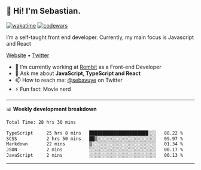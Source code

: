 ## 👋 Hi! I'm Sebastian.

[![wakatime](https://wakatime.com/badge/user/df0036c6-328a-4a39-be9b-e49417ed22a1.svg)](https://wakatime.com/@df0036c6-328a-4a39-be9b-e49417ed22a1)
[![codewars](https://www.codewars.com/users/sebavuye/badges/small)](https://www.codewars.com/users/sebavuye)

I’m a self-taught front end developer. Currently, my main focus is Javascript and React

[Website](https://sebastianvuye.be) • [Twitter](https://twitter.com/sebavuye)

- 🔭 I’m currently working at [Rombit](https://rombit.com/) as a Front-end Developer
- 💬 Ask me about **JavaScript, TypeScript and React**
- 📫 How to reach me: [@sebavuye](https://twitter.com/sebavuye) on Twitter
- ⚡ Fun fact: Movie nerd

-------

📊 **Weekly development breakdown**

<!--START_SECTION:waka-->

```txt
Total Time: 28 hrs 30 mins

TypeScript     25 hrs 8 mins   ██████████████████████░░░   88.22 %
SCSS           2 hrs 50 mins   ██▒░░░░░░░░░░░░░░░░░░░░░░   09.97 %
Markdown       22 mins         ▒░░░░░░░░░░░░░░░░░░░░░░░░   01.34 %
JSON           2 mins          ░░░░░░░░░░░░░░░░░░░░░░░░░   00.17 %
JavaScript     2 mins          ░░░░░░░░░░░░░░░░░░░░░░░░░   00.13 %
```

<!--END_SECTION:waka-->
-------
